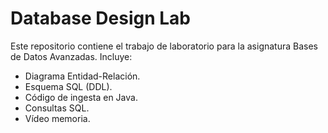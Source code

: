 # Database Design Lab
Este repositorio contiene el trabajo de laboratorio para la asignatura Bases de Datos Avanzadas. Incluye:
- Diagrama Entidad-Relación.
- Esquema SQL (DDL).
- Código de ingesta en Java.
- Consultas SQL.
- Vídeo memoria.

